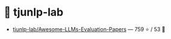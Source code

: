 # 👤 tjunlp-lab

- [tjunlp-lab/Awesome-LLMs-Evaluation-Papers](https://github.com/tjunlp-lab/Awesome-LLMs-Evaluation-Papers) — 759 ⭐️ / 53 🍴
